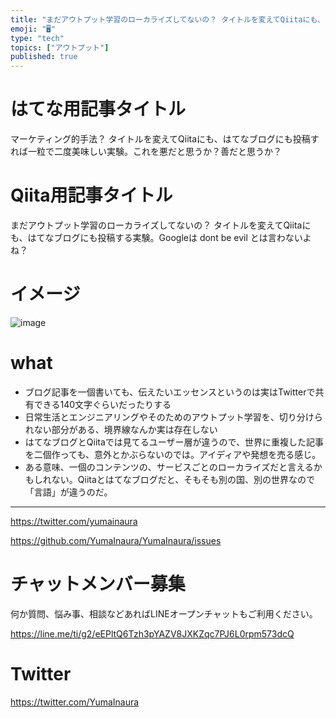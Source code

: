 ```yaml
---
title: "まだアウトプット学習のローカライズしてないの？ タイトルを変えてQiitaにも、はてなブログにも投稿する実験。Googleは dont be"
emoji: "🖥"
type: "tech"
topics: ["アウトプット"]
published: true
---
```


# はてな用記事タイトル

マーケティング的手法？ タイトルを変えてQiitaにも、はてなブログにも投稿すれば一粒で二度美味しい実験。これを悪だと思うか？善だと思うか？

# Qiita用記事タイトル

まだアウトプット学習のローカライズしてないの？ タイトルを変えてQiitaにも、はてなブログにも投稿する実験。Googleは dont be evil とは言わないよね？

# イメージ

![image](https://user-images.githubusercontent.com/13635059/51148491-c5de6b00-18a1-11e9-9da9-b086938a522b.png)

# what

- ブログ記事を一個書いても、伝えたいエッセンスというのは実はTwitterで共有できる140文字ぐらいだったりする
- 日常生活とエンジニアリングやそのためのアウトプット学習を、切り分けられない部分がある、境界線なんか実は存在しない
- はてなブログとQiitaでは見てるユーザー層が違うので、世界に重複した記事を二個作っても、意外とかぶらないのでは。アイディアや発想を売る感じ。
- ある意味、一個のコンテンツの、サービスごとのローカライズだと言えるかもしれない。Qiitaとはてなブログだと、そもそも別の国、別の世界なので「言語」が違うのだ。

---

https://twitter.com/yumainaura

https://github.com/YumaInaura/YumaInaura/issues










<!-- Update From Qiita API -->

# チャットメンバー募集


何か質問、悩み事、相談などあればLINEオープンチャットもご利用ください。

https://line.me/ti/g2/eEPltQ6Tzh3pYAZV8JXKZqc7PJ6L0rpm573dcQ





# Twitter


https://twitter.com/YumaInaura


<!-- Update From Qiita API -->


